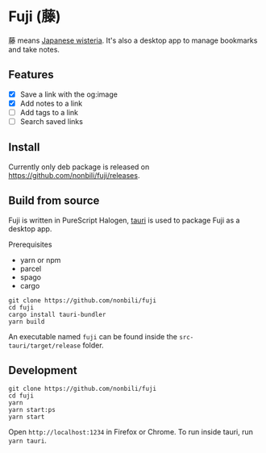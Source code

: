 # Fuji (藤)

藤 means [Japanese wisteria](https://en.wikipedia.org/wiki/Wisteria_floribunda). It's also a desktop app to manage bookmarks and take notes.

## Features

- [x] Save a link with the og:image
- [x] Add notes to a link
- [ ] Add tags to a link
- [ ] Search saved links

## Install

Currently only deb package is released on https://github.com/nonbili/fuji/releases.

## Build from source

Fuji is written in PureScript Halogen, [tauri](https://github.com/tauri-apps/tauri) is used to package Fuji as a desktop app.

Prerequisites

- yarn or npm
- parcel
- spago
- cargo

```
git clone https://github.com/nonbili/fuji
cd fuji
cargo install tauri-bundler
yarn build
```

An executable named `fuji` can be found inside the `src-tauri/target/release` folder.

## Development

```
git clone https://github.com/nonbili/fuji
cd fuji
yarn
yarn start:ps
yarn start
```

Open `http://localhost:1234` in Firefox or Chrome. To run inside tauri, run `yarn tauri`.
